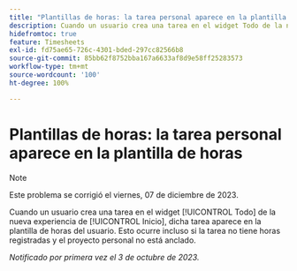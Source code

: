 ```yaml
---
title: "Plantillas de horas: la tarea personal aparece en la plantilla de horas"
description: Cuando un usuario crea una tarea en el widget Todo de la nueva experiencia de Inicio, esa tarea aparece en la plantilla de horas del usuario. Esto ocurre incluso si la tarea no tiene horas registradas y el proyecto personal no está anclado.
hidefromtoc: true
feature: Timesheets
exl-id: fd75ae65-726c-4301-bded-297cc82566b8
source-git-commit: 85bb62f8752bba167a6633af8d9e58ff25283573
workflow-type: tm+mt
source-wordcount: '100'
ht-degree: 100%

---
```


# Plantillas de horas: la tarea personal aparece en la plantilla de horas

>[!NOTE]
>
>Este problema se corrigió el viernes, 07 de diciembre de 2023.

Cuando un usuario crea una tarea en el widget [!UICONTROL Todo] de la nueva experiencia de [!UICONTROL Inicio], dicha tarea aparece en la plantilla de horas del usuario. Esto ocurre incluso si la tarea no tiene horas registradas y el proyecto personal no está anclado.

_Notificado por primera vez el 3 de octubre de 2023._
